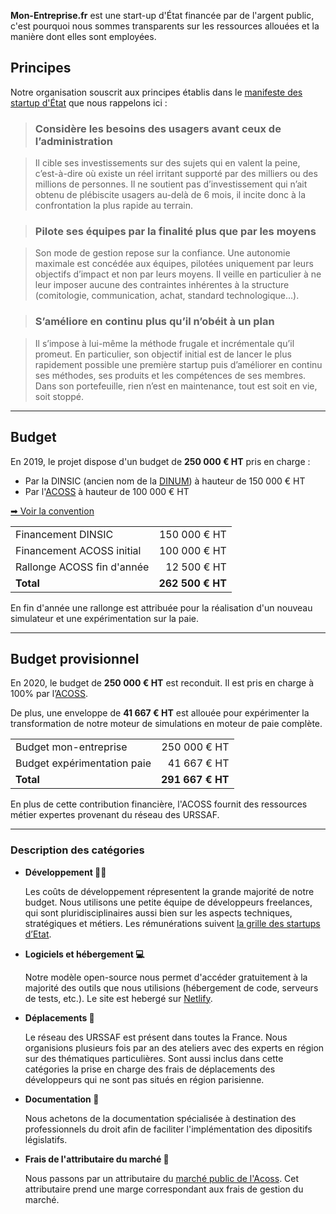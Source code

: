 **Mon-Entreprise.fr** est une start-up d'État financée par de l'argent public,
c'est pourquoi nous sommes transparents sur les ressources allouées et la
manière dont elles sont employées.

## Principes

Notre organisation souscrit aux principes établis dans le [manifeste des startup
d'État](https://beta.gouv.fr/incubateurs) que nous rappelons ici :

> ### Considère les besoins des usagers avant ceux de l’administration

> Il cible ses investissements sur des sujets qui en valent la peine,
> c’est-à-dire où existe un réel irritant supporté par des milliers ou des
> millions de personnes. Il ne soutient pas d’investissement qui n’ait obtenu de
> plébiscite usagers au-delà de 6 mois, il incite donc à la confrontation la
> plus rapide au terrain.

> ### Pilote ses équipes par la finalité plus que par les moyens

> Son mode de gestion repose sur la confiance. Une autonomie maximale est
> concédée aux équipes, pilotées uniquement par leurs objectifs d’impact et non
> par leurs moyens. Il veille en particulier à ne leur imposer aucune des
> contraintes inhérentes à la structure (comitologie, communication, achat,
> standard technologique…).

> ### S’améliore en continu plus qu’il n’obéit à un plan

> Il s’impose à lui-même la méthode frugale et incrémentale qu’il promeut. En
> particulier, son objectif initial est de lancer le plus rapidement possible
> une première startup puis d’améliorer en continu ses méthodes, ses produits et
> les compétences de ses membres. Dans son portefeuille, rien n’est en
> maintenance, tout est soit en vie, soit stoppé.

---

## Budget

En 2019, le projet dispose d'un budget de **250 000 € HT** pris en charge :

- Par la DINSIC (ancien nom de la [DINUM](https://www.numerique.gouv.fr/dinum/)) à hauteur de 150 000 € HT
- Par l'[ACOSS](https://www.acoss.fr) à hauteur de 100 000 € HT

[➡ Voir la convention](https://static.data.gouv.fr/resources/conventions-de-partenariat/20190423-181035/convention-du-15-avril-2019.pdf)

|                            |                  |
| -------------------------- | ---------------: |
| Financement DINSIC         |     150 000 € HT |
| Financement ACOSS initial  |     100 000 € HT |
| Rallonge ACOSS fin d'année |      12 500 € HT |
| **Total**                  | **262 500 € HT** |

En fin d'année une rallonge est attribuée pour la réalisation d'un nouveau
simulateur et une expérimentation sur la paie.

---

## Budget provisionnel

En 2020, le budget de **250 000 € HT** est reconduit. Il est pris en charge
à 100% par l’[ACOSS](https://www.acoss.fr).

De plus, une enveloppe de **41 667 € HT** est allouée pour expérimenter la
transformation de notre moteur de simulations en moteur de paie complète.

|                             |                  |
| --------------------------- | ---------------: |
| Budget mon-entreprise       |     250 000 € HT |
| Budget expérimentation paie |      41 667 € HT |
| **Total**                   | **291 667 € HT** |

En plus de cette contribution financière, l'ACOSS fournit des ressources métier
expertes provenant du réseau des URSSAF.

---

### Description des catégories

- **Développement 👨‍💻**

  Les coûts de développement répresentent la grande majorité de notre budget.
  Nous utilisons une petite équipe de développeurs freelances, qui sont
  pluridisciplinaires aussi bien sur les aspects techniques, stratégiques et
  métiers. Les rémunérations suivent
  [la grille des startups d’Etat](https://beta-gouv.gitbook.io/beta-gouv/travailler-a-beta-gouv/recrutement/remuneration).

- **Logiciels et hébergement 💻**

  Notre modèle open-source nous permet d'accéder gratuitement à la majorité des
  outils que nous utilisions (hébergement de code, serveurs de tests, etc.). Le
  site est hebergé sur [Netlify](https://www.netlify.com).

- **Déplacements 🚅**

  Le réseau des URSSAF est présent dans toutes la France. Nous organisions
  plusieurs fois par an des ateliers avec des experts en région sur des
  thématiques particulières. Sont aussi inclus dans cette catégories la prise en
  charge des frais de déplacements des développeurs qui ne sont pas situés en
  région parisienne.

- **Documentation 📖**

  Nous achetons de la documentation spécialisée à destination des professionnels
  du droit afin de faciliter l'implémentation des dipositifs législatifs.

- **Frais de l'attributaire du marché 🤝**

  Nous passons par un attributaire du
  [marché public de l'Acoss](https://www.acoss.fr/home/fournisseurs.html).
  Cet attributaire prend une marge correspondant aux frais de gestion du marché.
